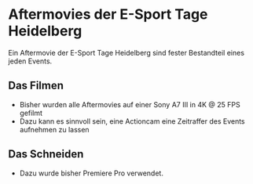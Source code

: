 # Aftermovies der E-Sport Tage Heidelberg
Ein Aftermovie der E-Sport Tage Heidelberg sind fester Bestandteil eines jeden Events.

## Das Filmen
* Bisher wurden alle Aftermovies auf einer Sony A7 III in 4K @ 25 FPS gefilmt
* Dazu kann es sinnvoll sein, eine Actioncam eine Zeitraffer des Events aufnehmen zu lassen

## Das Schneiden
* Dazu wurde bisher Premiere Pro verwendet.